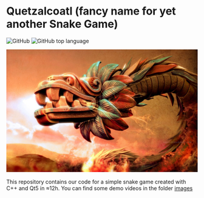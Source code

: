 # Quetzalcoatl (fancy name for yet another Snake Game)

![GitHub](https://img.shields.io/github/license/tudoroancea/quetzalcoatl)
![GitHub top language](https://img.shields.io/github/languages/top/tudoroancea/quetzalcoatl)

![Quetzalcoatl](images/quetzalcoatl-1.jpeg)

This repository contains our code for a simple snake game created with C++ and Qt5 in ≈12h.
You can find some demo videos in the folder [images](images)